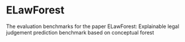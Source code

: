 # ELawForest
The evaluation benchmarks for the paper ELawForest: Explainable legal judgement prediction benchmark based on conceptual forest
